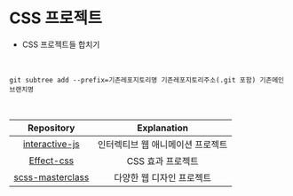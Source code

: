 # CSS 프로젝트

- CSS 프로젝트들 합치기

<br>

```shell
git subtree add --prefix=기존레포지토리명 기존레포지토리주소(.git 포함) 기존메인브랜치명
```

<br>

|               Repository                |            Explanation            |
| :-------------------------------------: | :-------------------------------: |
|   [interactive-js](./interactive-js/)   | 인터렉티브 웹 애니메이션 프로젝트 |
|       [Effect-css](./Effect-css/)       |         CSS 효과 프로젝트         |
| [scss-masterclass](./scss-masterclass/) |     다양한 웹 디자인 프로젝트     |
